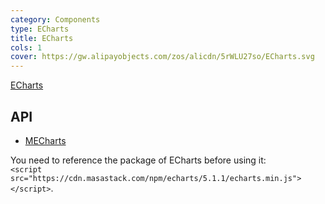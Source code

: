 ```yaml
---
category: Components
type: ECharts
title: ECharts
cols: 1
cover: https://gw.alipayobjects.com/zos/alicdn/5rWLU27so/ECharts.svg
---
```


[ECharts](https://echarts.apache.org/examples/en/index.html)

## API

- [MECharts](/api/MECharts)

<!--alert:info-->
You need to reference the package of ECharts before using it:
<br />
`<script src="https://cdn.masastack.com/npm/echarts/5.1.1/echarts.min.js"></script>`.
<!--/alert:info-->

